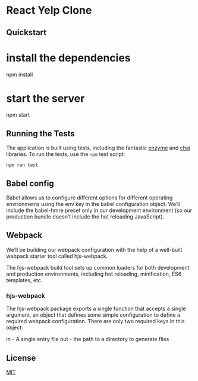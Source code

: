 # React Yelp Clone

## Quickstart

# install the dependencies
npm install

# start the server
npm start

## Running the Tests

The application is built using tests, including the fantastic [enzyme](https://github.com/airbnb/enzyme) and [chai](http://chaijs.com) libraries. To run the tests, use the `npm` test script:

```shell
npm run test
```

## Babel config

Babel allows us to configure different options for different operating environments 
using the env key in the babel configuration object. We’ll include the babel-hmre preset 
only in our development environment (so our production bundle doesn’t include the hot 
reloading JavaScript).

## Webpack
We’ll be building our webpack configuration with the help of a well-built
 webpack starter tool called hjs-webpack.

The hjs-webpack build tool sets up common loaders for both development 
and production environments, including hot reloading, minification, 
ES6 templates, etc.

### hjs-webpack
The hjs-webpack package exports a single function that accepts a single 
argument, an object that defines some simple configuration to define a
 required webpack configuration. There are only two required keys in this
  object:

in - A single entry file
out - the path to a directory to generate files

## License
 [MIT](/LICENSE)